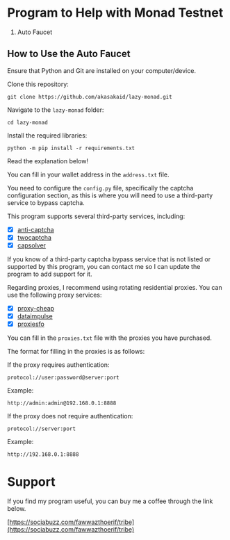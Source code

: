# Program to Help with Monad Testnet

1. Auto Faucet

## How to Use the Auto Faucet

Ensure that Python and Git are installed on your computer/device.

Clone this repository:

```
git clone https://github.com/akasakaid/lazy-monad.git
```

Navigate to the `lazy-monad` folder:

```
cd lazy-monad
```

Install the required libraries:

```
python -m pip install -r requirements.txt
```

Read the explanation below!

You can fill in your wallet address in the `address.txt` file.

You need to configure the `config.py` file, specifically the captcha configuration section, as this is where you will need to use a third-party service to bypass captcha.

This program supports several third-party services, including:

 - [x] [anti-captcha](https://getcaptchasolution.com/iiaiemxamz)
 - [x] [twocaptcha](https://2captcha.com/?from=4688295)
 - [x] [capsolver](https://dashboard.capsolver.com/passport/register?inviteCode=ejmvauaFFnqt)

If you know of a third-party captcha bypass service that is not listed or supported by this program, you can contact me so I can update the program to add support for it.

Regarding proxies, I recommend using rotating residential proxies. You can use the following proxy services:

- [x] [proxy-cheap](https://app.proxy-cheap.com/r/mlShoy)
- [x] [dataimpulse](https://dataimpulse.com/?aff=48082)
- [x] [proxiesfo](https://app.proxies.fo/ref/c02fda06-da42-f640-7ef7-885127487ef0)

You can fill in the `proxies.txt` file with the proxies you have purchased.

The format for filling in the proxies is as follows:

If the proxy requires authentication:

```
protocol://user:password@server:port
```

Example:

```
http://admin:admin@192.168.0.1:8888
```

If the proxy does not require authentication:

```
protocol://server:port
```

Example:

```
http://192.168.0.1:8888
```

# Support

If you find my program useful, you can buy me a coffee through the link below.

[https://sociabuzz.com/fawwazthoerif/tribe](https://sociabuzz.com/fawwazthoerif/tribe)